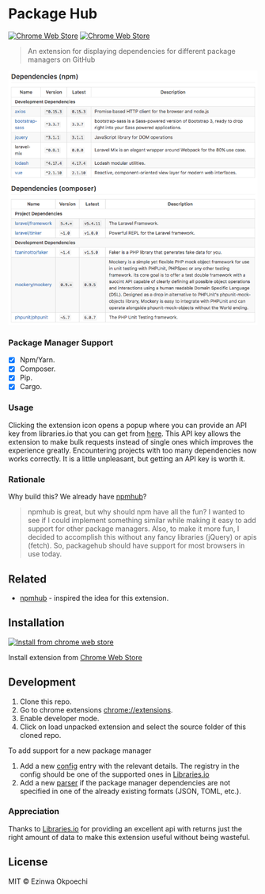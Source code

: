 # Package Hub
[![Chrome Web Store](https://img.shields.io/chrome-web-store/v/hnnjnbmjanpeoeapjllonejjgoonilal.svg?style=flat-square)](https://chrome.google.com/webstore/detail/package-hub/hnnjnbmjanpeoeapjllonejjgoonilal)
[![Chrome Web Store](https://img.shields.io/chrome-web-store/d/hnnjnbmjanpeoeapjllonejjgoonilal.svg?style=flat-square)](https://chrome.google.com/webstore/detail/package-hub/hnnjnbmjanpeoeapjllonejjgoonilal)
> An extension for displaying dependencies for different package managers on GitHub

![](screenshot.png)

### Package Manager Support
- [x] Npm/Yarn.
- [x] Composer.
- [x] Pip.
- [x] Cargo.

### Usage
Clicking the extension icon opens a popup where you can provide an API key from libraries.io that you can get from [here](https://libraries.io/api). This API key allows the extension to make bulk requests instead of single ones which improves the experience greatly. Encountering projects with too many dependencies now works correctly. It is a little unpleasant, but getting an API key is worth it.

### Rationale
Why build this? We already have [npmhub](https://github.com/npmhub/npmhub)?
> npmhub is great, but why should npm have all the fun?
I wanted to see if I could implement something similar while making it easy to
add support for other package managers.
Also, to make it more fun, I decided to accomplish this without any fancy libraries (jQuery) or apis (fetch). So, packagehub should have support for most browsers in use today.

## Related
* [npmhub](https://github.com/npmhub/npmhub) - inspired the idea for this extension.

## Installation

[![Install from chrome web store](https://developer.chrome.com/webstore/images/ChromeWebStore_Badge_v2_340x96.png)](https://chrome.google.com/webstore/detail/package-hub/hnnjnbmjanpeoeapjllonejjgoonilal)

Install extension from [Chrome Web Store](https://chrome.google.com/webstore/detail/package-hub/hnnjnbmjanpeoeapjllonejjgoonilal)

## Development

1. Clone this repo.
2. Go to chrome extensions [chrome://extensions](chrome://extensions).
3. Enable developer mode.
4. Click on load unpacked extension and select the source folder of this cloned repo.

To add support for a new package manager

1. Add a new [config](src/config.js) entry with the relevant details. The registry in the config should be one of the supported ones in [Libraries.io](https://libraries.io/)
2. Add a new [parser](src/parser.js) if the package manager dependencies are not specified in one of the already existing formats (JSON, TOML, etc.).

### Appreciation
Thanks to [Libraries.io](https://libraries.io/) for providing an excellent api with returns just the right amount of data to make this extension useful without being wasteful.

## License
MIT © Ezinwa Okpoechi
